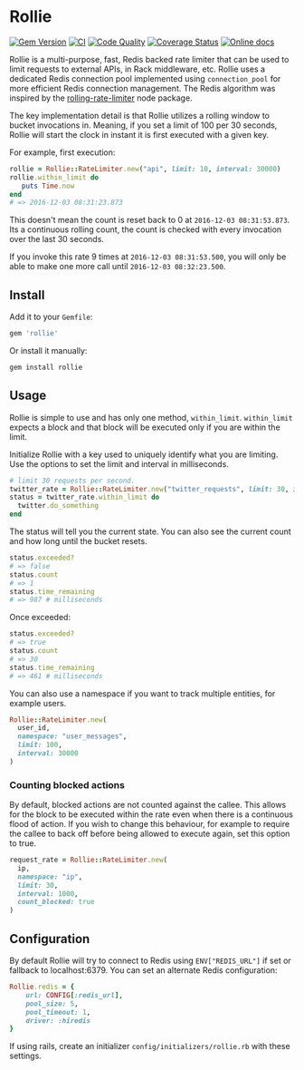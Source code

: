 Rollie
===========

[![Gem Version](https://badge.fury.io/rb/rollie.svg)](https://badge.fury.io/rb/rollie)
[![CI](https://github.com/ParentSquare/rollie/workflows/CI/badge.svg)](https://github.com/ParentSquare/rollie/actions?query=workflow%3ACI+branch%3Amaster)
[![Code Quality](https://app.codacy.com/project/badge/Grade/20f8a080aca5444cbdaebff3a4e7e702)](https://www.codacy.com/gh/ParentSquare/rollie/dashboard?utm_source=github.com&amp;utm_medium=referral&amp;utm_content=ParentSquare/rollie&amp;utm_campaign=Badge_Grade)
[![Coverage Status](https://codecov.io/gh/ParentSquare/rollie/branch/master/graph/badge.svg?token=0I92PXGZCM)](https://codecov.io/gh/ParentSquare/rollie)
[![Online docs](https://img.shields.io/badge/docs-✓-green.svg)](https://www.rubydoc.info/github/ParentSquare/rollie)

Rollie is a multi-purpose, fast, Redis backed rate limiter that can be used to
limit requests to external APIs, in Rack middleware, etc. Rollie uses a
dedicated Redis connection pool implemented using `connection_pool` for more
efficient Redis connection management. The Redis algorithm was inspired by the
[rolling-rate-limiter](https://www.npmjs.com/package/rolling-rate-limiter) node
package.

The key implementation detail is that Rollie utilizes a rolling window to bucket
invocations in. Meaning, if you set a limit of 100 per 30 seconds, Rollie will
start the clock in instant it is first executed with a given key.

For example, first execution:

```ruby
rollie = Rollie::RateLimiter.new("api", limit: 10, interval: 30000)
rollie.within_limit do
   puts Time.now
end
# => 2016-12-03 08:31:23.873
```

This doesn't mean the count is reset back to 0 at `2016-12-03 08:31:53.873`. Its
a continuous rolling count, the count is checked with every invocation over the
last 30 seconds.

If you invoke this rate 9 times at `2016-12-03 08:31:53.500`, you will only be
able to make one more call until `2016-12-03 08:32:23.500`.

## Install

Add it to your `Gemfile`:

```ruby
gem 'rollie'
```

Or install it manually:

```sh
gem install rollie
```

Usage
-----------

Rollie is simple to use and has only one method, `within_limit`. `within_limit`
expects a block and that block will be executed only if you are within the
limit.

Initialize Rollie with a key used to uniquely identify what you are limiting.
Use the options to set the limit and interval in milliseconds.

```ruby
# limit 30 requests per second.
twitter_rate = Rollie::RateLimiter.new("twitter_requests", limit: 30, interval: 1000)
status = twitter_rate.within_limit do
  twitter.do_something
end
```

The status will tell you the current state. You can also see the current count
and how long until the bucket resets.

```ruby
status.exceeded?
# => false
status.count
# => 1
status.time_remaining
# => 987 # milliseconds
```

Once exceeded:

```ruby
status.exceeded?
# => true
status.count
# => 30
status.time_remaining
# => 461 # milliseconds
```

You can also use a namespace if you want to track multiple entities, for example
users.

```ruby
Rollie::RateLimiter.new(
  user_id,
  namespace: "user_messages",
  limit: 100,
  interval: 30000
)
```

### Counting blocked actions

By default, blocked actions are not counted against the callee. This allows for
the block to be executed within the rate even when there is a continuous flood
of action. If you wish to change this behaviour, for example to require the
callee to back off before being allowed to execute again, set this option to
true.

```ruby
request_rate = Rollie::RateLimiter.new(
  ip,
  namespace: "ip",
  limit: 30,
  interval: 1000,
  count_blocked: true
)
```

Configuration
-------------------

By default Rollie will try to connect to Redis using `ENV["REDIS_URL"]` if set
or fallback to localhost:6379. You can set an alternate Redis configuration:

```ruby
Rollie.redis = {
    url: CONFIG[:redis_url],
    pool_size: 5,
    pool_timeout: 1,
    driver: :hiredis
}
```

If using rails, create an initializer `config/initializers/rollie.rb` with these
settings.
